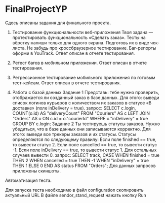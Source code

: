 # FinalProjectYP
Сдесь описаны задания для финального проекта.

1. Тестирование функциональности веб-приложения
Твоя задача — протестировать функциональность «Сделать заказ». Тесты на вёрстку напиши только для одного экрана. Подготовь их в виде чек-листа. Не забудь про кроссбраузерное тестирование. Баг-репорты оформи в YouTrack. Ответ описан в отчете тестирования.

2. Ретест багов в мобильном приложении. Ответ описан в отчете тестирования.


3. Регрессионное тестирование мобильного приложения по готовым тест-кейсам. Ответ описан в отчете тестирования.


4. Работа с базой данных
Задание 1
Представь: тебе нужно проверить, отображается ли созданный заказ в базе данных.
Для этого: выведи список логинов курьеров с количеством их заказов в статусе «В доставке» (поле inDelivery = true). 
          запрос:
          SELECT c.login, COUNT(o.id) AS "deliveryCount" 
          FROM "Couriers" AS c 
          LEFT JOIN "Orders" AS o ON c.id = o."courierId" 
          WHERE o."inDelivery" = true 
          GROUP BY c.login;
Задание 2
Ты тестируешь статусы заказов. Нужно убедиться, что в базе данных они записываются корректно.
Для этого: выведи все трекеры заказов и их статусы. 
Статусы определяются по следующему правилу:
Если поле finished == true, то вывести статус 2.
Если поле canсelled == true, то вывести статус -1.
Если поле inDelivery == true, то вывести статус 1.
Для остальных случаев вывести 0.
           запрос:
           SELECT track, 
              CASE 
	        WHEN finished = true THEN 2 
	        WHEN cancelled = true THEN -1 
	        WHEN "inDelivery" = true THEN 1 
	  ELSE 0 END AS status 
          FROM "Orders";
  Для данных запросов приложены скиншоты.

Автоматизация теста.

Для запуска теста необходимо в файл configuration скопировить актуальный URL
В файле sendor_stand_request нажать кнопку Run 
        